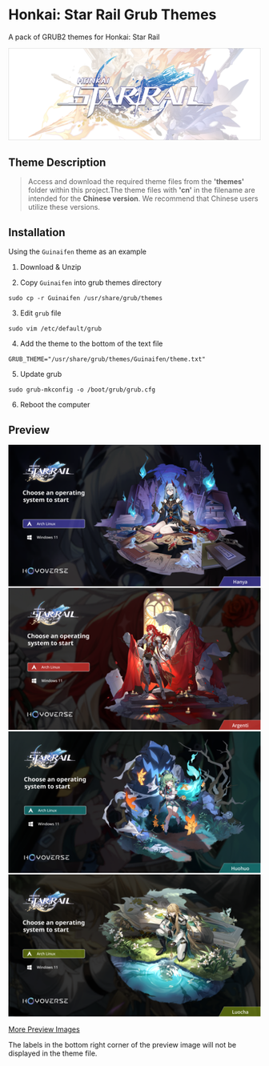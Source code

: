 # Honkai: Star Rail Grub Themes
A pack of GRUB2 themes for Honkai: Star Rail

![banner](/assets/images/banner.png?raw=true)

## Theme Description
> Access and download the required theme files from the **'themes'** folder within this project.The theme files with **'cn'** in the filename are intended for the **Chinese version**. We recommend that Chinese users utilize these versions.

## Installation
Using the `Guinaifen` theme as an example

1. Download & Unzip

2. Copy `Guinaifen` into grub themes directory
```shell
sudo cp -r Guinaifen /usr/share/grub/themes
```

3. Edit `grub` file
```shell
sudo vim /etc/default/grub
```

4. Add the theme to the bottom of the text file
```shell
GRUB_THEME="/usr/share/grub/themes/Guinaifen/theme.txt"
```

5. Update grub
```
sudo grub-mkconfig -o /boot/grub/grub.cfg
```

6. Reboot the computer
## Preview
![Huohuo](/preview/Hanya.png)
![Luocha](/preview/Argenti.png)
![Huohuo](/preview/Huohuo.png)
![Luocha](/preview/Luocha.png)

[More Preview Images](https://github.com/voidlhf/StarRailGrubThemes/tree/master/preview)

The labels in the bottom right corner of the preview image will not be displayed in the theme file.
